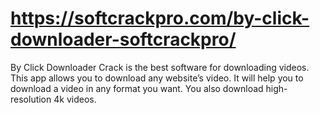 # https://softcrackpro.com/by-click-downloader-softcrackpro/
By Click Downloader Crack is the best software for downloading videos. This app allows you to download any website’s video. It will help you to download a video in any format you want. You also download high-resolution 4k videos.
